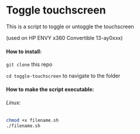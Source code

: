 # Toggle touchscreen

This is a script to toggle or untoggle the touchscreen

(used on HP ENVY x360 Convertible 13-ay0xxx)

#### How to install:

`git clone` this repo

`cd toggle-touchscreen` to navigate to the folder



#### How to make the script executable:

###### Linux:

```sh
chmod +x filename.sh
./filename.sh
```